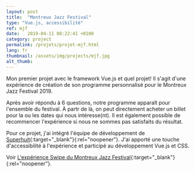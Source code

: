 ```yaml
---
layout: post
title:  "Montreux Jazz Festival"
type: "Vue.js, accessibilité"
ref: mjf
date:   2019-04-11 08:22:41 +0100
category: project
permalink: /projets/projet-mjf.html
lang: fr
thumbnail: /assets/img/projects/mjf.jpg
alt_thumb: 
---
```


Mon premier projet avec le framework Vue.js et quel projet!
Il s'agit d'une expérience de création de son programme personnalisé pour le Montreux Jazz Festival 2019.

Après avoir répondu à 6 questions, notre programme apparaît pour l'ensemble du festival. À partr de là, on peut directement acheter un billet pour la ou les dates qui nous intéresse(nt). Il est également possible de recommencer l'expérience si nous ne sommes pas satisfaits du résultat.

Pour ce projet, j'ai intégré l'équipe de développement de [Superhuit](https://superhuit.ch/ "(nouvelle fenêtre)"){:target="_blank"}{:rel="noopener"}. J'ai apporté une touche d'accessibilité à l'expérience et participé au développement Vue.js et CSS.

Voir [L'expérience Swipe du Montreux Jazz Festival](https://mjfswipe.com/ "(nouvelle fenêtre)"){:target="_blank"}{:rel="noopener"}.

<img src="{{ site.baseurl }}/assets/img/projects/mjf_large.jpg" alt="" 
             srcset="{{ site.baseurl }}/assets/img/projects/mjf_medium.jpg 670w,
          {{ site.baseurl }}/assets/img/projects/mjf_large.jpg 1024w"
          sizes="(min-width:671px) 1024px"/> 